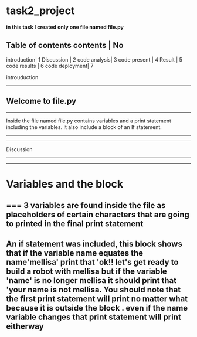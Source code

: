 # task2_project
__in this task I created only one file named file.py__

Table of contents
contents    | No
---          
introduction| 1
Discussion  | 2
    code analysis| 3
    code present | 4
Result      | 5
    code results | 6
    code deployment| 7


introuduction

***

Welcome to file.py
---
---
Inside the file named file.py contains variables and 
a print statement including the variables.
It also include a block of an If statement.

-----------------
-----------------
Discussion
***
***
Variables and the block
===
===
3 variables are found inside the file as placeholders of certain
characters that are going to printed in the final print statement
-------------
An if statement was included, this block shows that if the variable name equates the name'mellisa' print that 'ok!! let's get ready to build a robot with mellisa but if the variable 'name' is no longer mellisa it should print that 'your name is not mellisa. You should note that the first print statement will print no matter what because it is outside the block . even if the name variable changes that print statement will print eitherway
-----------






